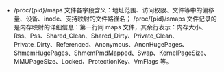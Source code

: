 - /proc/{pid}/maps 文件各字段含义：地址范围、访问权限、文件等中的偏移量、设备、inode、支持映射的文件路径名；
  /proc/{pid}/smaps 文件记录的是内存映射的详细信息：第一行同 maps 文件，其余行表示：内存大小、Rss、Pss、Shared_Clean、Shared_Dirty、Private_Clean、Private_Dirty、Referenced、Anonymous、AnonHugePages、ShmemHugePages、ShmemPmdMapped、Swap、KernelPageSize、MMUPageSize、Locked、ProtectionKey、VmFlags 等。